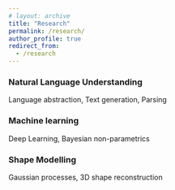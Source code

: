 ```yaml
---
# layout: archive
title: "Research"
permalink: /research/
author_profile: true
redirect_from:
  - /research
---
```


### Natural Language Understanding
Language abstraction, Text generation, Parsing

### Machine learning
Deep Learning, Bayesian non-parametrics

### Shape Modelling
Gaussian processes, 3D shape reconstruction
